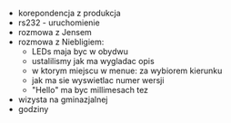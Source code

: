 - korepondencja z produkcja
- rs232 - uruchomienie
- rozmowa z Jensem
- rozmowa z Niebligiem:
	- LEDs maja byc w obydwu
	- ustalilismy jak ma wygladac opis
	- w ktorym miejscu w menue: za wybiorem kierunku
	- jak ma sie wyswietlac numer wersji
	- "Hello" ma byc millimesach tez
- wizysta na gminazjalnej
- godziny